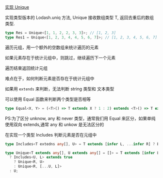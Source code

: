 [实现 Unique](https://github.com/type-challenges/type-challenges/blob/main/questions/05360-medium-unique/README.zh-CN.md)

实现类型版本的 Lodash.uniq 方法, Unique 接收数组类型 T, 返回去重后的数组类型.

```ts
type Res = Unique<[1, 1, 2, 2, 3, 3]>; // [1, 2, 3]
type Res1 = Unique<[1, 2, 3, 4, 4, 5, 6, 7]>; // [1, 2, 3, 4, 5, 6, 7]
```

遍历元组，用一个额外的空数组来统计遍历的元素

如果元素存在于统计元组中，则跳过，继续遍历下一个元素

遍历结束返回统计元组

难点在于，如何判断元素是否存在于统计元组中

如果用 `extends` 来判断，无法判断 string 类型和 文本类型

可以使用 Equal 函数来判断两个类型是否相等

```ts
type Equal<X, Y> = (<T>() => T extends X ? 1 : 2) extends <T>() => T extends Y ? 1 : 2 ? true : false;
```

PS:为了区分 unknow, any 和 never 类型，通常我们用 Equal 来区分，如果单纯使用双向 extends,通常 any 和 unkow 是无法区分的

在实现一个类型 Includes 判断元素是否在元组中

```ts
type Includes<T extedns any[], U> = T extends [infer L, ...infer R] ? Equal<L, U> ? true : Includes<R, U> : false
```

```ts
type Unique<T extends any[], U extends any[] = []> = T extends [infer L, ...infer R]
  ? Includes<U, L> extends true
    ? Unique<R, U>
    : Unique<R, [...U, L]>
  : U;
```
